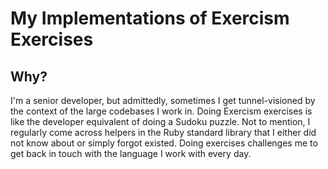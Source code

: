 # My Implementations of Exercism Exercises

## Why?

I'm a senior developer, but admittedly, sometimes I get tunnel-visioned by the context of the large codebases I work in. Doing Exercism exercises is like the developer equivalent of doing a Sudoku puzzle. Not to mention, I regularly come across helpers in the Ruby standard library that I either did not know about or simply forgot existed. Doing exercises challenges me to get back in touch with the language I work with every day.
